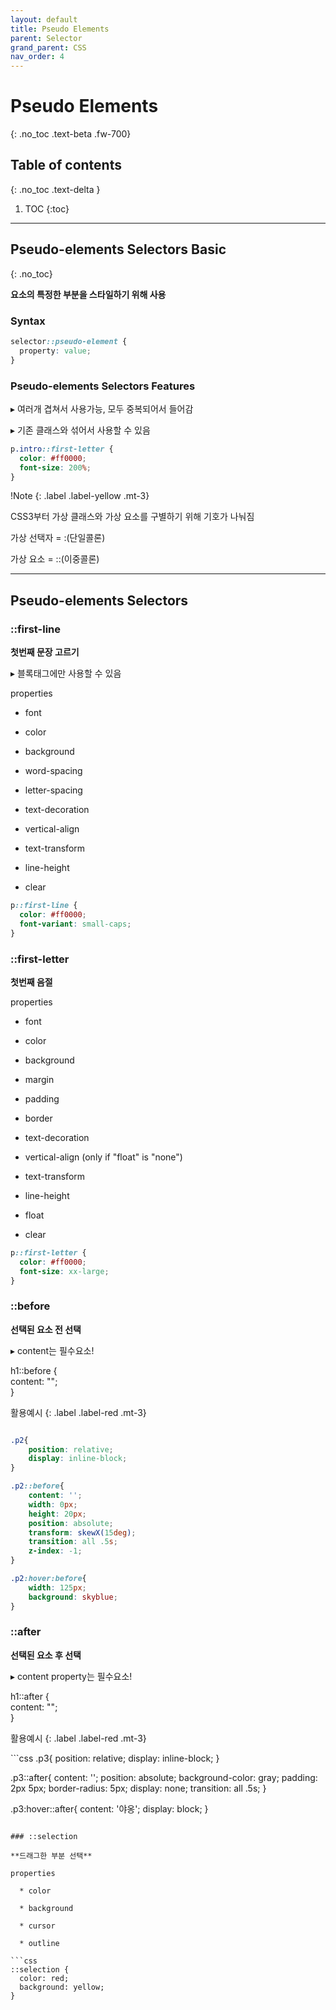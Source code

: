 ```yaml
---
layout: default
title: Pseudo Elements
parent: Selector
grand_parent: CSS
nav_order: 4
---
```


# Pseudo Elements
{: .no_toc .text-beta .fw-700}

## Table of contents
{: .no_toc .text-delta }

1. TOC
{:toc}

---

## Pseudo-elements Selectors Basic
{: .no_toc}

**요소의 특정한 부분을 스타일하기 위해 사용**

### Syntax

```css
selector::pseudo-element {
  property: value;
}
```

### Pseudo-elements Selectors Features

&#9656; 여러개 겹쳐서 사용가능, 모두 중복되어서 들어감

&#9656; 기존 클래스와 섞어서 사용할 수 있음

```css
p.intro::first-letter {
  color: #ff0000;
  font-size: 200%;
}
```

!Note
{: .label .label-yellow .mt-3}
<div class="code-example" markdown="1">

CSS3부터 가상 클래스와 가상 요소를 구별하기 위해 기호가 나눠짐

가상 선택자 = :(단일콜론)

가상 요소 = ::(이중콜론)
</div>

---

## Pseudo-elements Selectors

### ::first-line

**첫번째 문장 고르기**

&#9656; 블록태그에만 사용할 수 있음

properties

  * font 
  
  * color 
  
  * background 
  
  * word-spacing
  
  * letter-spacing
  
  * text-decoration
  
  * vertical-align
  
  * text-transform
  
  * line-height
  
  * clear

```css
p::first-line {
  color: #ff0000;
  font-variant: small-caps;
}
```

### ::first-letter 

**첫번째 음절**

properties

  * font 
      
  * color  
      
  * background 
      
  * margin 
      
  * padding 
      
  * border 
      
  * text-decoration
      
  * vertical-align (only if "float" is "none")
      
  * text-transform
      
  * line-height
      
  * float
      
  * clear

```css
p::first-letter {
  color: #ff0000;
  font-size: xx-large;
}
```

### ::before

**선택된 요소 전 선택**

&#9656; content는 필수요소!

<div class="code-example" markdown="1">
h1::before { <br>
  content: "";<br>
}
</div>

활용예시
{: .label .label-red .mt-3}
<div class="code-example" markdown="1">
<img src="https://gekdev.github.io/assets/images/before_highlight.gif" alt="">
</div>

```css
.p2{
    position: relative;
    display: inline-block;
}

.p2::before{
    content: '';
    width: 0px; 
    height: 20px;
    position: absolute;
    transform: skewX(15deg); 
    transition: all .5s;
    z-index: -1;
}

.p2:hover:before{
    width: 125px;
    background: skyblue;
}
```

### ::after

**선택된 요소 후 선택**

&#9656; content property는 필수요소!

<div class="code-example" markdown="1">
h1::after { <br>
  content: "";<br>
}
</div>

활용예시
{: .label .label-red  .mt-3}
<div class="code-example" markdown="1">
<img src="https://gekdev.github.io/assets/images/after_tootip.gif" alt="">
</div>
```css
.p3{
    position: relative;
    display: inline-block;
}

.p3::after{
    content: '';
    position: absolute;
    background-color: gray;
    padding: 2px 5px;
    border-radius: 5px;
    display: none;
    transition: all .5s;
}

.p3:hover::after{
    content: '야옹';
    display: block;
}
```

### ::selection

**드래그한 부분 선택**

properties

  * color 

  * background

  * cursor
  
  * outline

```css
::selection {
  color: red;
  background: yellow;
}
```
